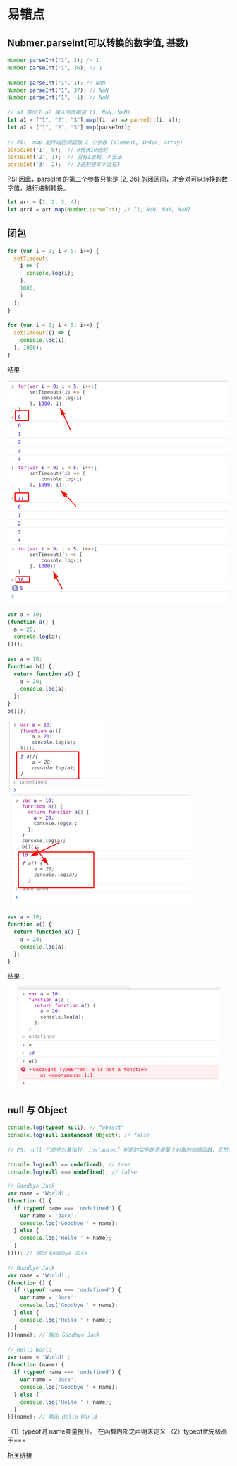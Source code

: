 # 易错点

## Nubmer.parseInt(可以转换的数字值, 基数)

```javascript
Number.parseInt("1", 2); // 1
Number.parseInt("1", 36); // 1

Number.parseInt("1", 1); // NaN
Number.parseInt("1", 37); // NaN
Number.parseInt("1", -1); // NaN

// a1 等价于 a2 输入的值都是 [1, NaN, NaN]
let a1 = ["1", "2", "3"].map((i, a) => parseInt(i, a));
let a2 = ["1", "2", "3"].map(parseInt);

// PS:  map 能传进回调函数 3 个参数 (element, index, array)
parseInt('1', 0);  // 0代表10进制
parseInt('2', 1);  // 没有1进制，不合法
parseInt('3', 2);  // 2进制根本不会有3

```

PS: 因此，parseInt 的第二个参数只能是 [2, 36] 的闭区间，才会对可以转换的数字值，进行进制转换。

```javascript
let arr = [1, 2, 3, 4];
let arrA = arr.map(Number.parseInt); // [1, NaN, NaN, NaN]
```

## 闭包

```javascript
for (var i = 0; i < 5; i++) {
  setTimeout(
    i => {
      console.log(i);
    },
    1000,
    i
  );
}

for (var i = 0; i < 5; i++) {
  setTimeout(() => {
    console.log(i);
  }, 1000);
}
```

结果：

![闭包](./闭包1.png "setTimeout 的第三个参数 i ")

```javascript
var a = 10;
(function a() {
  a = 20;
  console.log(a);
})();

var a = 10;
function b() {
  return function a() {
    a = 20;
    console.log(a);
  };
}
b()();
```

![闭包](./闭包2.png " var 变量的提升 ")
![闭包](./闭包3.png " var 变量的提升 ")

```javascript
var a = 10;
function a() {
  return function a() {
    a = 20;
    console.log(a);
  };
}
```

结果：

![闭包](./闭包4.png " var 变量的提升 ")

## null 与 Object

```javascript
console.log(typeof null); // "object"
console.log(null instanceof Object); // false

// PS: null 代表空对象指针, instanceof 判断的实例是否是某个对象的构造函数，显然，null 没有构造函数的

console.log(null == undefined); // true
console.log(null === undefined); // false
```

```javascript
// Goodbye Jack
var name = 'World!';
(function () {
  if (typeof name === 'undefined') {
    var name = 'Jack';
    console.log('Goodbye ' + name);
  } else {
    console.log('Hello ' + name);
  }
})(); // 输出 Goodbye Jack

// Goodbye Jack
var name = 'World!';
(function () {
  if (typeof name === 'undefined') {
    var name = 'Jack';
    console.log('Goodbye ' + name);
  } else {
    console.log('Hello ' + name);
  }
})(name); // 输出 Goodbye Jack

// Hello World
var name = 'World!';
(function (name) {
  if (typeof name === 'undefined') {
    var name = 'Jack';
    console.log('Goodbye ' + name);
  } else {
    console.log('Hello ' + name);
  }
})(name); // 输出 Hello World

```

（1）typeof时 name变量提升。 在函数内部之声明未定义
（2）typeof优先级高于===

[相关链接](https://juejin.im/post/5b1f899fe51d4506c60e46ee "javascript的技巧")
